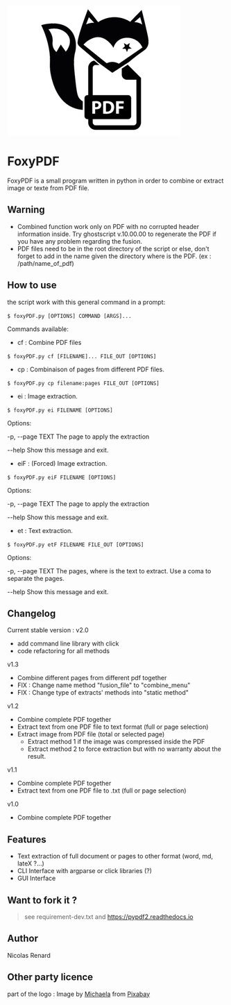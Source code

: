 ![](foxy_pdf_v1.png)

# FoxyPDF
FoxyPDF is a small program written in python in order to combine or extract image or texte from PDF file.


## Warning
- Combined function work only on PDF with no corrupted header information inside.
Try ghostscript v.10.00.00 to regenerate the PDF if you have any problem regarding the fusion.
- PDF files need to be in the root directory of the script or else, don't forget to
add in the name given the directory where is the PDF. (ex : /path/name_of_pdf)

## How to use

the script work with this general command in a prompt: 

<code>$ foxyPDF.py [OPTIONS] COMMAND [ARGS]...</code>


Commands available:

- cf : Combine PDF files

<code>$ foxyPDF.py cf [FILENAME]... FILE_OUT [OPTIONS]</code>
  
-  cp : Combinaison of pages from different PDF files. 

<code>$ foxyPDF.py cp filename:pages FILE_OUT [OPTIONS]</code>

-  ei  : Image extraction.

<code>$ foxyPDF.py ei  FILENAME [OPTIONS]</code>

Options:

  -p, --page TEXT  The page to apply the extraction

  --help           Show this message and exit.

-  eiF : (Forced) Image extraction.

<code>$ foxyPDF.py eiF  FILENAME [OPTIONS]</code>

Options:

  -p, --page TEXT  The page to apply the extraction

  --help           Show this message and exit.

-  et  : Text extraction.

<code>$ foxyPDF.py etF FILENAME FILE_OUT [OPTIONS]</code>

Options:

  -p, --page TEXT  The pages, where is the text to extract. Use a coma to separate the pages.

  --help           Show this message and exit.


## Changelog

Current stable version : v2.0

- add command line library with click
- code refactoring for all methods


v1.3

- Combine different pages from different pdf together
- FIX : Change name method "fusion_file" to "combine_menu"
- FIX : Change type of extracts' methods into "static method"

v1.2

- Combine complete PDF together
- Extract text from one PDF file to text format (full or page selection)
- Extract image from PDF file (total or selected page)
  - Extract method 1 if the image was compressed inside the PDF
  - Extract method 2 to force extraction but with no warranty about the result.

v1.1

- Combine complete PDF together
- Extract text from one PDF file to .txt (full or page selection)

v1.0

- Combine complete PDF together

## Features

- Text extraction of full document or pages to other format (word, md, lateX ?...)
- CLI Interface with argparse or click libraries (?)
- GUI Interface

## Want to fork it ?

 > see requirement-dev.txt 
 > and https://pypdf2.readthedocs.io

## Author

Nicolas Renard

## Other party licence

part of the logo : Image by <a href="https://pixabay.com/users/klikovam-5635591/?utm_source=link-attribution&utm_medium=referral&utm_campaign=image&utm_content=7414046">Michaela</a> from <a href="https://pixabay.com//?utm_source=link-attribution&utm_medium=referral&utm_campaign=image&utm_content=7414046">Pixabay</a>
